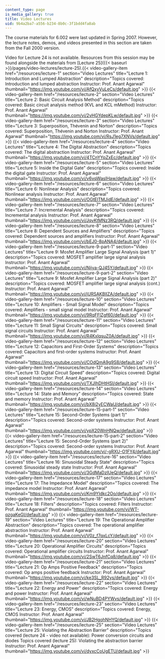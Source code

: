 ```yaml
---
content_type: page
is_media_gallery: true
title: Video Lectures
uid: 9b4a2ba7-a556-b234-8b0c-3f1bdd4fa8ab
---
```


The course materials for 6.002 were last updated in Spring 2007. However, the lecture notes, demos, and videos presented in this section are taken from the Fall 2000 version.

Video for Lecture 24 is not available. Resources from this session may be found alongside the materials from [Lecture 25]({{< baseurl >}}/pages/video-lectures/lecture-25).{{< video-gallery-item href="/resources/lecture-1" section="Video Lectures" title="Lecture 1: Introduction and Lumped Abstraction" description="Topics covered: Introduction and lumped abstraction Instructor: Prof. Anant Agarwal" thumbnail="https://img.youtube.com/vi/AfQxyVuLeCs/default.jpg" >}} {{< video-gallery-item href="/resources/lecture-2" section="Video Lectures" title="Lecture 2: Basic Circuit Analysis Method" description="Topics covered: Basic circuit analysis method (KVL and KCL mMethod) Instructor: Prof. Anant Agarwal" thumbnail="https://img.youtube.com/vi/2vHGYdepKLw/default.jpg" >}} {{< video-gallery-item href="/resources/lecture-3" section="Video Lectures" title="Lecture 3: Superposition, Thévenin and Norton" description="Topics covered: Superposition, Thévenin and Norton Instructor: Prof. Anant Agarwal" thumbnail="https://img.youtube.com/vi/RsJ1eg7XNVs/default.jpg" >}} {{< video-gallery-item href="/resources/lecture-4" section="Video Lectures" title="Lecture 4: The Digital Abstraction" description="Topics covered: The digital abstraction Instructor: Prof. Anant Agarwal" thumbnail="https://img.youtube.com/vi/4TCnYYpZxEc/default.jpg" >}} {{< video-gallery-item href="/resources/lecture-5" section="Video Lectures" title="Lecture 5: Inside the Digital Gate" description="Topics covered: Inside the digital gate Instructor: Prof. Anant Agarwal" thumbnail="https://img.youtube.com/vi/v6vqWasIHaw/default.jpg" >}} {{< video-gallery-item href="/resources/lecture-6" section="Video Lectures" title="Lecture 6: Nonlinear Analysis" description="Topics covered: Nonlinear analysis Instructor: Prof. Anant Agarwal" thumbnail="https://img.youtube.com/vi/OGtElTMJidE/default.jpg" >}} {{< video-gallery-item href="/resources/lecture-7" section="Video Lectures" title="Lecture 7: Incremental Analysis" description="Topics covered: Incremental analysis Instructor: Prof. Anant Agarwal" thumbnail="https://img.youtube.com/vi/JqvKtMNz3RQ/default.jpg" >}} {{< video-gallery-item href="/resources/lecture-8" section="Video Lectures" title="Lecture 8: Dependent Sources and Amplifiers" description="Topics covered: Dependent sources and amplifiers Instructor: Prof. Anant Agarwal" thumbnail="https://img.youtube.com/vi/bEJ0-8pANA4/default.jpg" >}} {{< video-gallery-item href="/resources/lecture-9-part-1" section="Video Lectures" title="Lecture 9: Mosfet Amplifier Large Signal Analysis (part 1)" description="Topics covered: MOSFET amplifier large signal analysis Instructor: Prof. Anant Agarwal" thumbnail="https://img.youtube.com/vi/Nijya-QJ45Y/default.jpg" >}} {{< video-gallery-item href="/resources/lecture-9-part-2" section="Video Lectures" title="Lecture 9: Mosfet Amplifier Large Signal Analysis (part 2)" description="Topics covered: MOSFET amplifier large signal analysis (cont.) Instructor: Prof. Anant Agarwal" thumbnail="https://img.youtube.com/vi/jURSAKBlIZA/default.jpg" >}} {{< video-gallery-item href="/resources/lecture-10" section="Video Lectures" title="Lecture 10: Amplifiers - Small Signal Model" description="Topics covered: Amplifiers - small signal model Instructor: Prof. Anant Agarwal" thumbnail="https://img.youtube.com/vi/9RqFFlZgf60/default.jpg" >}} {{< video-gallery-item href="/resources/lecture-11" section="Video Lectures" title="Lecture 11: Small Signal Circuits" description="Topics covered: Small signal circuits Instructor: Prof. Anant Agarwal" thumbnail="https://img.youtube.com/vi/R4KxlqsuZ0A/default.jpg" >}} {{< video-gallery-item href="/resources/lecture-12" section="Video Lectures" title="Lecture 12: Capacitors and First-Order Systems" description="Topics covered: Capacitors and first-order systems Instructor: Prof. Anant Agarwal" thumbnail="https://img.youtube.com/vi/COdQmA9g9S8/default.jpg" >}} {{< video-gallery-item href="/resources/lecture-13" section="Video Lectures" title="Lecture 13: Digital Circuit Speed" description="Topics covered: Digital circuit speed Instructor: Prof. Anant Agarwal" thumbnail="https://img.youtube.com/vi/TXJIhDHtHSI/default.jpg" >}} {{< video-gallery-item href="/resources/lecture-14" section="Video Lectures" title="Lecture 14: State and Memory" description="Topics covered: State and memory Instructor: Prof. Anant Agarwal" thumbnail="https://img.youtube.com/vi/bX8i2yECWaU/default.jpg" >}} {{< video-gallery-item href="/resources/lecture-15-part-1" section="Video Lectures" title="Lecture 15: Second-Order Systems (part 1)" description="Topics covered: Second-order systems Instructor: Prof. Anant Agarwal" thumbnail="https://img.youtube.com/vi/ypX20WnHNQw/default.jpg" >}} {{< video-gallery-item href="/resources/lecture-15-part-2" section="Video Lectures" title="Lecture 15: Second-Order Systems (part 2)" description="Topics covered: Second-order systems Instructor: Prof. Anant Agarwal" thumbnail="https://img.youtube.com/vi/-gRXU-O1FY4/default.jpg" >}} {{< video-gallery-item href="/resources/lecture-16" section="Video Lectures" title="Lecture 16: Sinusoidal Steady State" description="Topics covered: Sinusoidal steady state Instructor: Prof. Anant Agarwal" thumbnail="https://img.youtube.com/vi/3GdMaDzIUeQ/default.jpg" >}} {{< video-gallery-item href="/resources/lecture-17" section="Video Lectures" title="Lecture 17: The Impedance Model" description="Topics covered: The impedance model Instructor: Prof. Anant Agarwal" thumbnail="https://img.youtube.com/vi/Km9YIdkc2Oo/default.jpg" >}} {{< video-gallery-item href="/resources/lecture-18" section="Video Lectures" title="Lecture 18: Filters" description="Topics covered: Filters Instructor: Prof. Anant Agarwal" thumbnail="https://img.youtube.com/vi/WT-qzgaKeGI/default.jpg" >}} {{< video-gallery-item href="/resources/lecture-19" section="Video Lectures" title="Lecture 19: The Operational Amplifier Abstraction" description="Topics covered: The operational amplifier abstraction Instructor: Prof. Anant Agarwal" thumbnail="https://img.youtube.com/vi/V0z_f7qxLcY/default.jpg" >}} {{< video-gallery-item href="/resources/lecture-20" section="Video Lectures" title="Lecture 20: Operational Amplifier Circuits" description="Topics covered: Operational amplifier circuits Instructor: Prof. Anant Agarwal" thumbnail="https://img.youtube.com/vi/2SwT6JnfCq8/default.jpg" >}} {{< video-gallery-item href="/resources/lecture-21" section="Video Lectures" title="Lecture 21: Op Amps Positive Feedback" description="Topics covered: Op amps positive feedback Instructor: Prof. Anant Agarwal" thumbnail="https://img.youtube.com/vi/ke3SL_R92ys/default.jpg" >}} {{< video-gallery-item href="/resources/lecture-22" section="Video Lectures" title="Lecture 22: Energy and Power" description="Topics covered: Energy and power Instructor: Prof. Anant Agarwal" thumbnail="https://img.youtube.com/vi/wNuBD4PYWvs/default.jpg" >}} {{< video-gallery-item href="/resources/lecture-23" section="Video Lectures" title="Lecture 23: Energy, CMOS" description="Topics covered: Energy, CMOS Instructor: Prof. Anant Agarwal" thumbnail="https://img.youtube.com/vi/JB2HgohNHYQ/default.jpg" >}} {{< video-gallery-item href="/resources/lecture-25" section="Video Lectures" title="Lecture 25: Violating the Abstraction Barrier" description="Topics covered (lecture 24 - video not available): Power conversion circuits and diodes Topics covered (lecture 25): Violating the abstraction barrier Instructor: Prof. Anant Agarwal" thumbnail="https://img.youtube.com/vi/dyxcCoUgETU/default.jpg" >}}